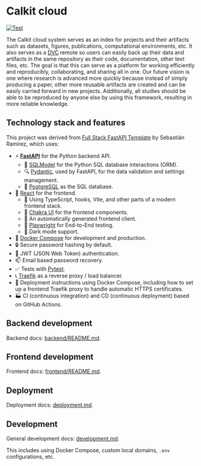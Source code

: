 # Calkit cloud

<a href="https://github.com/calkit/calkit-cloud/actions?query=workflow%3ATest" target="_blank"><img src="https://github.com/calkit/calkit-cloud/workflows/Test/badge.svg" alt="Test"></a>

The Calkit cloud system serves as an index for projects and their artifacts
such as datasets, figures, publications, computational environments, etc.
It also serves as a [DVC](https://dvc.org) remote so users can easily
back up their data and artifacts in the same repository as their code,
documentation, other text files, etc.
The goal is that this can serve as a platform for working
efficiently and reproducibly, collaborating, and sharing all in one.
Our future vision is one where research is advanced more quickly
because instead of simply producing a paper,
other more reusable artifacts are created and can be easily carried forward
in new projects.
Additionally, all studies should be able to be reproduced by anyone else
by using this framework,
resulting in more reliable knowledge.

## Technology stack and features

This project was derived from
[Full Stack FastAPI Template](https://github.com/fastapi/full-stack-fastapi-template) by Sebastián Ramírez,
which uses:

- ⚡ [**FastAPI**](https://fastapi.tiangolo.com) for the Python backend API.
    - 🧰 [SQLModel](https://sqlmodel.tiangolo.com) for the Python SQL database interactions (ORM).
    - 🔍 [Pydantic](https://docs.pydantic.dev), used by FastAPI, for the data validation and settings management.
    - 💾 [PostgreSQL](https://www.postgresql.org) as the SQL database.
- 🚀 [React](https://react.dev) for the frontend.
    - 💃 Using TypeScript, hooks, Vite, and other parts of a modern frontend stack.
    - 🎨 [Chakra UI](https://chakra-ui.com) for the frontend components.
    - 🤖 An automatically generated frontend client.
    - 🧪 [Playwright](https://playwright.dev) for End-to-End testing.
    - 🦇 Dark mode support.
- 🐋 [Docker Compose](https://www.docker.com) for development and production.
- 🔒 Secure password hashing by default.
- 🔑 JWT (JSON Web Token) authentication.
- 📫 Email based password recovery.
- ✅ Tests with [Pytest](https://pytest.org).
- 📞 [Traefik](https://traefik.io) as a reverse proxy / load balancer.
- 🚢 Deployment instructions using Docker Compose, including how to set up a frontend Traefik proxy to handle automatic HTTPS certificates.
- 🏭 CI (continuous integration) and CD (continuous deployment) based on GitHub Actions.

## Backend development

Backend docs: [backend/README.md](./backend/README.md).

## Frontend development

Frontend docs: [frontend/README.md](./frontend/README.md).

## Deployment

Deployment docs: [deployment.md](./deployment.md).

## Development

General development docs: [development.md](./development.md).

This includes using Docker Compose, custom local domains, `.env` configurations, etc.
